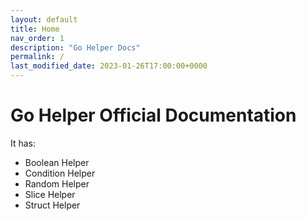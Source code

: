 ```yaml
---
layout: default
title: Home
nav_order: 1
description: "Go Helper Docs"
permalink: /
last_modified_date: 2023-01-26T17:00:00+0000
---
```


# Go Helper Official Documentation

It has:

- Boolean Helper
- Condition Helper
- Random Helper
- Slice Helper
- Struct Helper

